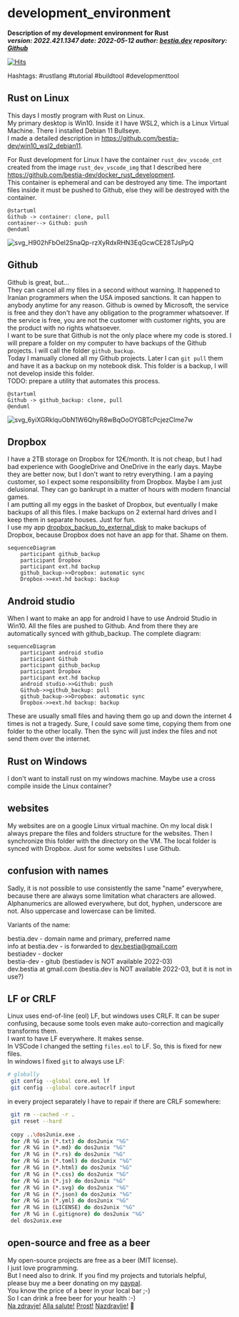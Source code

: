 # development_environment

[comment]: # (auto_cargo_toml_to_md start)

**Description of my development environment for Rust**  
***version: 2022.421.1347 date: 2022-05-12 author: [bestia.dev](https://bestia.dev) repository: [Github](https://github.com/bestia-dev/development_environment)***  

[comment]: # (auto_cargo_toml_to_md end)

[![Hits](https://hits.seeyoufarm.com/api/count/incr/badge.svg?url=https%3A%2F%2Fgithub.com%2Fbestia-dev%2Fdevelopment_environment&count_bg=%2379C83D&title_bg=%23555555&icon=&icon_color=%23E7E7E7&title=hits&edge_flat=false)](https://hits.seeyoufarm.com)

Hashtags: #rustlang #tutorial #buildtool #developmenttool

## Rust on Linux

This days I mostly program with Rust on Linux.  
My primary desktop is Win10. Inside it I have WSL2, which is a Linux Virtual Machine. There I installed Debian 11 Bullseye.  
I made a detailed description in <https://github.com/bestia-dev/win10_wsl2_debian11>.

For Rust development for Linux I have the container `rust_dev_vscode_cnt` created from the image `rust_dev_vscode_img` that I described here <https://github.com/bestia-dev/docker_rust_development>.  
This container is ephemeral and can be destroyed any time. The important files inside it must be pushed to Github, else they will be destroyed with the container.  

[comment]: # (auto_plantuml start)

```plantuml
@startuml
Github -> container: clone, pull
container--> Github: push
@enduml
```

![svg_H902hFbOel2SnaQp-rzXyRdxRHN3EqGcwCE28TJsPpQ](https://github.com/bestia-dev/development_environment/raw/main/images/svg_H902hFbOel2SnaQp-rzXyRdxRHN3EqGcwCE28TJsPpQ.svg)

[comment]: # (auto_plantuml end)

## Github

Github is great, but...  
They can cancel all my files in a second without warning. It happened to Iranian programmers when the USA imposed sanctions. It can happen to anybody anytime for any reason. Github is owned by Microsoft, the service is free and they don't have any obligation to the programmer whatsoever. If the service is free, you are not the customer with customer rights, you are the product with no rights whatsoever.  
I want to be sure that Github is not the only place where my code is stored. I will prepare a folder on my computer to have backups of the Github projects. I will call the folder `github_backup`.  
Today I manually cloned all my Github projects. Later I can `git pull` them and have it as a backup on my notebook disk. This folder is a backup, I will not develop inside this folder.  
TODO: prepare a utility that automates this process.  

[comment]: # (auto_plantuml start)

```plantuml
@startuml
Github -> github_backup: clone, pull
@enduml
```

![svg_6yiXGRklquObN1W6QhyR8wBqOoOYGBTcPcjezClme7w](https://github.com/bestia-dev/development_environment/raw/main/images/svg_6yiXGRklquObN1W6QhyR8wBqOoOYGBTcPcjezClme7w.svg)

[comment]: # (auto_plantuml end)

## Dropbox

I have a 2TB storage on Dropbox for 12€/month. It is not cheap, but I had bad experience with GoogleDrive and OneDrive in the early days. Maybe they are better now, but I don't want to retry everything. I am a paying customer, so I expect some responsibility from Dropbox. Maybe I am just delusional. They can go bankrupt in a matter of hours with modern financial games.  
I am putting all my eggs in the basket of Dropbox, but eventually I make backups of all this files. I make backups on 2 external hard drives and I keep them in separate houses. Just for fun.  
I use my app [dropbox_backup_to_external_disk](https://github.com/bestia-dev/dropbox_backup_to_external_disk) to make backups of Dropbox, because Dropbox does not have an app for that. Shame on them.

```mermaid
sequenceDiagram
    participant github_backup
    participant Dropbox
    participant ext.hd backup
    github_backup->>Dropbox: automatic sync
    Dropbox->>ext.hd backup: backup    
```

## Android studio

When I want to make an app for android I have to use Android Studio in Win10. All the files are pushed to Github. And from there they are automatically synced with github_backup. The complete diagram: 

```mermaid
sequenceDiagram
    participant android studio
    participant Github
    participant github_backup    
    participant Dropbox
    participant ext.hd backup
    android studio->>Github: push
    Github->>github_backup: pull
    github_backup->>Dropbox: automatic sync
    Dropbox->>ext.hd backup: backup    
```

These are usually small files and having them go up and down the internet 4 times is not a tragedy. Sure, I could save some time, copying them from one folder to the other locally. Then the sync will just index the files and not send them over the internet.  

## Rust on Windows

I don't want to install rust on my windows machine.
Maybe use a cross compile inside the Linux container?

## websites

My websites are on a google Linux virtual machine.
On my local disk I always prepare the files and folders structure for the websites. Then I synchronize this folder with the directory on the VM.
The local folder is synced with Dropbox. Just for some websites I use Github.  

## confusion with names

Sadly, it is not possible to use consistently the same "name" everywhere, because there are always some limitation what characters are allowed.
Alphanumerics are allowed everywhere, but dot, hyphen, underscore are not.
Also uppercase and lowercase can be limited.

Variants of the name:

bestia.dev - domain name and primary, preferred name  
info at bestia.dev - is forwarded to dev.bestia@gmail.com  
bestiadev  - docker  
bestia-dev - gitub (bestiadev is NOT available 2022-03)  
dev.bestia at gmail.com  (bestia.dev is NOT available 2022-03, but it is not in use?)  

## LF or CRLF

Linux uses end-of-line (eol) LF, but windows uses CRLF. It can be super confusing, because some tools even make auto-correction and magically transforms them.  
I want to have LF everywhere. It makes sense.  
In VSCode I changed the setting `files.eol` to LF. So, this is fixed for new files.  
In windows I fixed `git` to always use LF:

```bash
# globally
 git config --global core.eol lf
 git config --global core.autocrlf input
 ```

in every project separately I have to repair if there are CRLF somewhere:

```bash
 git rm --cached -r . 
 git reset --hard
 
 copy ..\dos2unix.exe .
 for /R %G in (*.txt) do dos2unix "%G"
 for /R %G in (*.md) do dos2unix "%G"
 for /R %G in (*.rs) do dos2unix "%G"
 for /R %G in (*.toml) do dos2unix "%G"
 for /R %G in (*.html) do dos2unix "%G"
 for /R %G in (*.css) do dos2unix "%G"
 for /R %G in (*.js) do dos2unix "%G"
 for /R %G in (*.svg) do dos2unix "%G"
 for /R %G in (*.json) do dos2unix "%G"
 for /R %G in (*.yml) do dos2unix "%G"
 for /R %G in (LICENSE) do dos2unix "%G"
 for /R %G in (.gitignore) do dos2unix "%G"
 del dos2unix.exe
 ```

## open-source and free as a beer

My open-source projects are free as a beer (MIT license).  
I just love programming.  
But I need also to drink. If you find my projects and tutorials helpful,  
please buy me a beer donating on my [paypal](https://paypal.me/LucianoBestia).  
You know the price of a beer in your local bar ;-)  
So I can drink a free beer for your health :-)  
[Na zdravje!](https://translate.google.com/?hl=en&sl=sl&tl=en&text=Na%20zdravje&op=translate) [Alla salute!](https://dictionary.cambridge.org/dictionary/italian-english/alla-salute) [Prost!](https://dictionary.cambridge.org/dictionary/german-english/prost) [Nazdravlje!](https://matadornetwork.com/nights/how-to-say-cheers-in-50-languages/) 🍻
